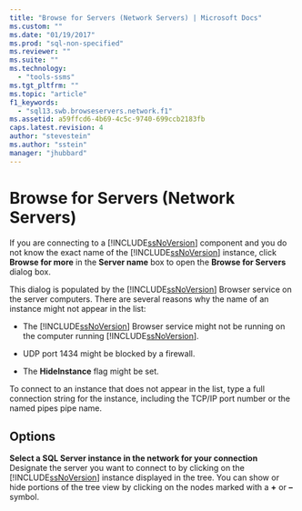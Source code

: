```yaml
---
title: "Browse for Servers (Network Servers) | Microsoft Docs"
ms.custom: ""
ms.date: "01/19/2017"
ms.prod: "sql-non-specified"
ms.reviewer: ""
ms.suite: ""
ms.technology: 
  - "tools-ssms"
ms.tgt_pltfrm: ""
ms.topic: "article"
f1_keywords: 
  - "sql13.swb.browseservers.network.f1"
ms.assetid: a59ffcd6-4b69-4c5c-9740-699ccb2183fb
caps.latest.revision: 4
author: "stevestein"
ms.author: "sstein"
manager: "jhubbard"
---
```

# Browse for Servers (Network Servers)
If you are connecting to a [!INCLUDE[ssNoVersion](../../includes/ssnoversion_md.md)] component and you do not know the exact name of the [!INCLUDE[ssNoVersion](../../includes/ssnoversion_md.md)] instance, click **Browse for more** in the **Server name** box to open the **Browse for Servers** dialog box.  
  
This dialog is populated by the [!INCLUDE[ssNoVersion](../../includes/ssnoversion_md.md)] Browser service on the server computers. There are several reasons why the name of an instance might not appear in the list:  
  
-   The [!INCLUDE[ssNoVersion](../../includes/ssnoversion_md.md)] Browser service might not be running on the computer running [!INCLUDE[ssNoVersion](../../includes/ssnoversion_md.md)].  
  
-   UDP port 1434 might be blocked by a firewall.  
  
-   The **HideInstance** flag might be set.  
  
To connect to an instance that does not appear in the list, type a full connection string for the instance, including the TCP/IP port number or the named pipes pipe name.  
  
## Options  
**Select a SQL Server instance in the network for your connection**  
Designate the server you want to connect to by clicking on the [!INCLUDE[ssNoVersion](../../includes/ssnoversion_md.md)] instance displayed in the tree. You can show or hide portions of the tree view by clicking on the nodes marked with a **+** or **–** symbol.  
  
